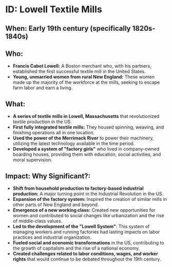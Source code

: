 # ID: Lowell Textile Mills 
## When: Early 19th century (specifically 1820s-1840s)
## Who:
* **Francis Cabot Lowell:**  A Boston merchant who, with his partners, established the first successful textile mill in the United States.
* **Young, unmarried women from rural New England:**  These women made up the majority of the workforce at the mills, seeking to escape farm labor and earn a living.

## What: 
* **A series of textile mills in Lowell, Massachusetts** that revolutionized textile production in the US. 
* **First fully integrated textile mills:** They housed spinning, weaving, and finishing operations all in one location.
* **Used the power of the Merrimack River** to power their machinery, utilizing the latest technology available in the time period.
* **Developed a system of "factory girls"** who lived in company-owned boarding houses, providing them with education, social activities, and moral supervision. 

## Impact: Why Significant?:
* **Shift from household production to factory-based industrial production:**  A major turning point in the Industrial Revolution in the US.
* **Expansion of the factory system:**  Inspired the creation of similar mills in other parts of New England and beyond.
* **Emergence of a new working class:**  Created new opportunities for women and contributed to social changes like urbanization and the rise of middle-class values.
* **Led to the development of the "Lowell System"**:  This system of managing workers and running factories had lasting impacts on labor practices and industrial organization.
* **Fueled social and economic transformations** in the US, contributing to the growth of capitalism and the rise of a national economy.
* **Created challenges related to labor conditions, wages, and worker rights** that would continue to be debated throughout the 19th century. 
